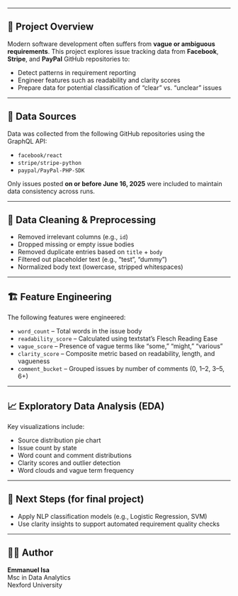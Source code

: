 
---

## 🧾 Project Overview

Modern software development often suffers from **vague or ambiguous requirements**. This project explores issue tracking data from **Facebook**, **Stripe**, and **PayPal** GitHub repositories to:
- Detect patterns in requirement reporting
- Engineer features such as readability and clarity scores
- Prepare data for potential classification of “clear” vs. “unclear” issues

---

## 📌 Data Sources

Data was collected from the following GitHub repositories using the GraphQL API:
- `facebook/react`
- `stripe/stripe-python`
- `paypal/PayPal-PHP-SDK`

Only issues posted **on or before June 16, 2025** were included to maintain data consistency across runs.

---

## 🧼 Data Cleaning & Preprocessing

- Removed irrelevant columns (e.g., `id`)
- Dropped missing or empty issue bodies
- Removed duplicate entries based on `title` + `body`
- Filtered out placeholder text (e.g., “test”, “dummy”)
- Normalized body text (lowercase, stripped whitespaces)

---

## 🏗️ Feature Engineering

The following features were engineered:
- `word_count` – Total words in the issue body
- `readability_score` – Calculated using textstat’s Flesch Reading Ease
- `vague_score` – Presence of vague terms like “some,” “might,” “various”
- `clarity_score` – Composite metric based on readability, length, and vagueness
- `comment_bucket` – Grouped issues by number of comments (0, 1–2, 3–5, 6+)

---

## 📈 Exploratory Data Analysis (EDA)

Key visualizations include:
- Source distribution pie chart
- Issue count by state
- Word count and comment distributions
- Clarity scores and outlier detection
- Word clouds and vague term frequency

---

## 📌 Next Steps (for final project)

- Apply NLP classification models (e.g., Logistic Regression, SVM)
- Use clarity insights to support automated requirement quality checks

---

## 🧑‍💻 Author

**Emmanuel Isa**  
Msc in Data Analytics  
Nexford University
